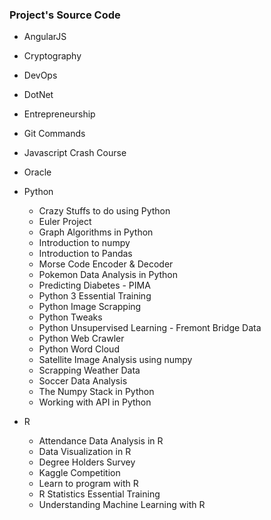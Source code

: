 ### Project's Source Code 

+ AngularJS
+ Cryptography
+ DevOps
+ DotNet
+ Entrepreneurship
+ Git Commands
+ Javascript Crash Course
+ Oracle

+ Python
    + Crazy Stuffs to do using Python
    + Euler Project
    + Graph Algorithms in Python
    + Introduction to numpy
    + Introduction to Pandas
    + Morse Code Encoder & Decoder
    + Pokemon Data Analysis in Python
    + Predicting Diabetes - PIMA
    + Python 3 Essential Training
    + Python Image Scrapping
    + Python Tweaks
    + Python Unsupervised Learning - Fremont Bridge Data
    + Python Web Crawler
    + Python Word Cloud
    + Satellite Image Analysis using numpy
    + Scrapping Weather Data
    + Soccer Data Analysis
    + The Numpy Stack in Python
    + Working with API in Python

+ R 
    + Attendance Data Analysis in R
    + Data Visualization in R
    + Degree Holders Survey
    + Kaggle Competition
    + Learn to program with R
    + R Statistics Essential Training
    + Understanding Machine Learning with R

